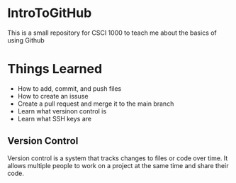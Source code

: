 # IntroToGitHub
This is a small repository for CSCI 1000 to teach me about the basics of using Github

# Things Learned
- How to add, commit, and push files
- How to create an issuse
- Create a pull request and merge it to the main branch
- Learn what versinon control is
- Learn what SSH keys are

## Version Control
Version control is a system that tracks changes to files or code over time. It allows multiple people to work on a project at the same time and share their code.
